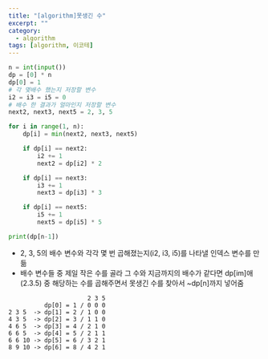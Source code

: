 ```yaml
---
title: "[algorithm]못생긴 수"
excerpt: ""
category:
  - algorithm
tags: [algorithm, 이코테]
---
```


```python
n = int(input())
dp = [0] * n
dp[0] = 1
# 각 몇배수 했는지 저장할 변수
i2 = i3 = i5 = 0
# 배수 한 결과가 얼마인지 저장할 변수
next2, next3, next5 = 2, 3, 5

for i in range(1, n):
    dp[i] = min(next2, next3, next5)

    if dp[i] == next2:
        i2 += 1
        next2 = dp[i2] * 2

    if dp[i] == next3:
        i3 += 1
        next3 = dp[i3] * 3

    if dp[i] == next5:
        i5 += 1
        next5 = dp[i5] * 5

print(dp[n-1])
```

- 2, 3, 5의 배수 변수와 각각 몇 번 곱해졌는지(i2, i3, i5)를 나타낼 인덱스 변수를 만듦
- 배수 변수들 중 제일 작은 수를 골라 그 수와 지금까지의 배수가 같다면 dp[im]애 (2.3.5) 중 해당하는 수를 곱해주면서 못생긴 수를 찾아서 ~dp[n]까지 넣어줌 

```
                      2 3 5
          dp[0] = 1 / 0 0 0
2 3 5  -> dp[1] = 2 / 1 0 0
4 3 5  -> dp[2] = 3 / 1 1 0
4 6 5  -> dp[3] = 4 / 2 1 0
6 6 5  -> dp[4] = 5 / 2 1 1
6 6 10 -> dp[5] = 6 / 3 2 1
8 9 10 -> dp[6] = 8 / 4 2 1
```

